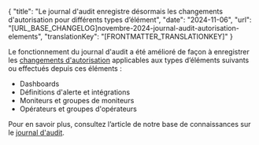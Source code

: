 {
  "title": "Le journal d'audit enregistre désormais les changements d'autorisation pour différents types d’élément",
  "date": "2024-11-06",
  "url": "[URL_BASE_CHANGELOG]novembre-2024-journal-audit-autorisation-elements",
  "translationKey": "[FRONTMATTER_TRANSLATIONKEY]"
}

Le fonctionnement du journal d'audit a été amélioré de façon à enregistrer les [changements d'autorisation]([LINK_URL_1]) applicables aux types d’éléments suivants ou effectués depuis ces éléments :

- Dashboards
- Définitions d'alerte et intégrations
- Moniteurs et groupes de moniteurs
- Opérateurs et groupes d'opérateurs

Pour en savoir plus, consultez l’article de notre base de connaissances sur le [journal d'audit]([LINK_URL_2]).